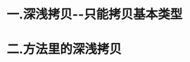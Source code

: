 
# 一.深浅拷贝--只能拷贝基本类型

<script>
let a = 5;
let b = a;
b = 3;
console.log(a, b); //5,3
// 深拷贝：不会影响对方--形容谈女朋友

let arr = [1, 2, 3];
let brr = arr;
brr.push(4);
console.log(arr, brr); //[1,2,3,4],[1,2,3,4]
// 浅拷贝：会影响对方--形容结婚

let crr = [1, 2, 3];
let drr = [...crr]; //解构赋值
drr.push(4);
console.log(crr, drr); //[1,2,3],[1,2,3,4]
// 深拷贝：不会影响对方--形容谈女朋友

let err = [
  [1, 2, 3],
  [4, 5, 6],
];
let frr = [...err]; //解构赋值
frr[0].push(8888);
console.log(err, frr); //[1, 2, 3, 8888][4,5,6],[1, 2, 3, 8888][4,5,6]
// 深拷贝：只会拷贝一层的数据或对象

let list = [
  { title: "小明", user: "xxx", data: "2023-01-01", id: 1 },
  { title: "小红", user: "yyy", data: "2023-02-01", id: 2 },
  { title: "小强", user: "zzz", data: "2023-03-01", id: 3 },
];
let getlist = JSON.parse(JSON.stringify(list))
getlist.push({id:10})
console.log(list,getlist);
// 0: {title: '小明', user: 'xxx', data: '2023-01-01', id: 1}
// 1: {title: '小红', user: 'yyy', data: '2023-02-01', id: 2}
// 2: {title: '小强', user: 'zzz', data: '2023-03-01', id: 3}

// 0: {title: '小明', user: 'xxx', data: '2023-01-01', id: 1}
// 1: {title: '小红', user: 'yyy', data: '2023-02-01', id: 2}
// 2: {title: '小强', user: 'zzz', data: '2023-03-01', id: 3}
// 3: {id:10}

// 想要拷贝多层，又不会让之前的数据收到影响，用 JSON.parse(JSON.stringify(list))的方式

</script>



# 二.方法里的深浅拷贝